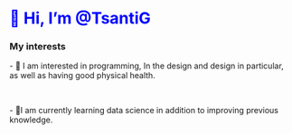 <h1 style="color: blue;">👋 Hi, I’m @TsantiG</h1>
<h3>My interests</h3>


<p>- 👀 I am interested in programming, In the design and design in particular, as well as having good physical health.</p> <br>
<p>- 🌱I am currently learning data science in addition to improving previous knowledge.</p>

